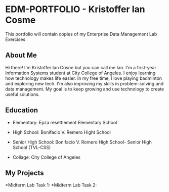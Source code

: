 # EDM-PORTFOLIO - Kristoffer Ian Cosme
This portfolio will contain copies of my Enterprise Data Management Lab Exercises
## About Me
Hi there! I'm Kristoffer Ian Cosne but you can call me Ian. I'm a first-year Information Systems student at City College of Angeles. I enjoy learning how technology makes life easier. In my free time, I love playing badminton and exploring new tech. I'm also improving my skills in problem-solving and data management. My goal is to keep growing and use technology to create useful solutions.

## Education
* Elementary: Epza resettlement Elementary School

* High School: Bonifacio V. Remero Hight School 

* Senior High School: Bonifacio V. Romero High School- Senior High School (TVL-CSS)

* Collage: City College of Angeles

## My Projects
*Midterm Lab Task 1: 
*Midterm Lab Task 2: 
